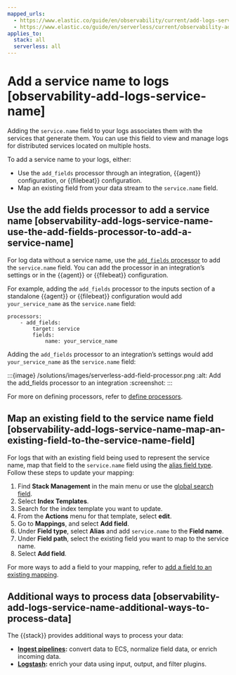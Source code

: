 ```yaml
---
mapped_urls:
  - https://www.elastic.co/guide/en/observability/current/add-logs-service-name.html
  - https://www.elastic.co/guide/en/serverless/current/observability-add-logs-service-name.html
applies_to:
  stack: all
  serverless: all
---
```


# Add a service name to logs [observability-add-logs-service-name]

Adding the `service.name` field to your logs associates them with the services that generate them. You can use this field to view and manage logs for distributed services located on multiple hosts.

To add a service name to your logs, either:

* Use the `add_fields` processor through an integration, {{agent}} configuration, or {{filebeat}} configuration.
* Map an existing field from your data stream to the `service.name` field.


## Use the add fields processor to add a service name [observability-add-logs-service-name-use-the-add-fields-processor-to-add-a-service-name]

For log data without a service name, use the [`add_fields` processor](/reference/fleet/add_fields-processor.md) to add the `service.name` field. You can add the processor in an integration’s settings or in the {{agent}} or {{filebeat}} configuration.

For example, adding the `add_fields` processor to the inputs section of a standalone {{agent}} or {{filebeat}} configuration would add `your_service_name` as the `service.name` field:

```console
processors:
    - add_fields:
        target: service
        fields:
            name: your_service_name
```

Adding the `add_fields` processor to an integration’s settings would add `your_service_name` as the `service.name` field:

:::{image} /solutions/images/serverless-add-field-processor.png
:alt: Add the add_fields processor to an integration
:screenshot:
:::

For more on defining processors, refer to [define processors](/reference/fleet/agent-processors.md).


## Map an existing field to the service name field [observability-add-logs-service-name-map-an-existing-field-to-the-service-name-field]

For logs that with an existing field being used to represent the service name, map that field to the `service.name` field using the [alias field type](elasticsearch://reference/elasticsearch/mapping-reference/field-alias.md). Follow these steps to update your mapping:

1. Find **Stack Management** in the main menu or use the [global search field](/explore-analyze/find-and-organize/find-apps-and-objects.md).
2. Select **Index Templates**.
3. Search for the index template you want to update.
4. From the **Actions** menu for that template, select **edit**.
5. Go to **Mappings**, and select **Add field**.
6. Under **Field type**, select **Alias** and add `service.name` to the **Field name**.
7. Under **Field path**, select the existing field you want to map to the service name.
8. Select **Add field**.

For more ways to add a field to your mapping, refer to [add a field to an existing mapping](../../../manage-data/data-store/mapping/explicit-mapping.md#add-field-mapping).


## Additional ways to process data [observability-add-logs-service-name-additional-ways-to-process-data]

The {{stack}} provides additional ways to process your data:

* **[Ingest pipelines](../../../manage-data/ingest/transform-enrich/ingest-pipelines.md):** convert data to ECS, normalize field data, or enrich incoming data.
* **[Logstash](https://www.elastic.co/guide/en/logstash/current):** enrich your data using input, output, and filter plugins.